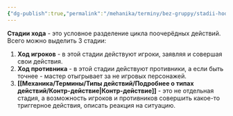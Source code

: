 ```yaml
---
{"dg-publish":true,"permalink":"/mehanika/terminy/bez-gruppy/stadii-hoda/"}
---
```


**Стадии хода** - это условное разделение цикла поочерёдных действий. Всего можно выделить 3 стадии:
1. **Ход игроков** - в этой стадии действуют игроки, заявляя и совершая свои действия. 
2. **Ход противника** - в этой стадии действуют противники, а если быть точнее - мастер отыгрывает за не игровых персонажей.
3. **[[Механика/Термины/Типы действий/Подробнее о типах действий/Контр-действие\|Контр-действие]]** - это не отдельная стадия, а возможность игроков и противников совершить какое-то триггерное действия, описать реакция на ситуацию. 